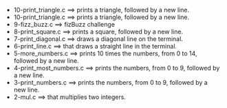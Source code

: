 - 10-print_triangle.c ==>	prints a triangle, followed by a new line.
- 10-print_triangle.c ==>	prints a triangle, followed by a new line.
- 9-fizz_buzz.c ==>	fizBuzz challenge
- 8-print_square.c ==>	prints a square, followed by a new line.
- 7-print_diagonal.c ==>	draws a diagonal line on the terminal.
- 6-print_line.c ==>	that draws a straight line in the terminal.
- 5-more_numbers.c ==>	prints 10 times the numbers, from 0 to 14, followed by a new line.
- 4-print_most_numbers.c ==>	prints the numbers, from 0 to 9, followed by a new line.
- 3-print_numbers.c ==>	prints the numbers, from 0 to 9, followed by a new line.
- 2-mul.c ==>	that multiplies two integers.
